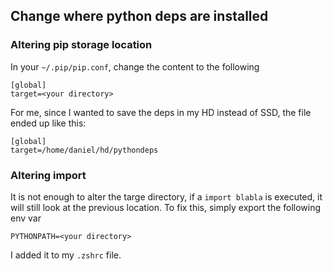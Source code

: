 ## Change where python deps are installed

### Altering pip storage location

In your `~/.pip/pip.conf`, change the content to the following


```
[global]
target=<your directory>
```

For me, since I wanted to save the deps in my HD instead of SSD, the file ended up like this:

```
[global]
target=/home/daniel/hd/pythondeps
```

### Altering import

It is not enough to alter the targe directory, if a `import blabla` is executed, it will still look at the previous location. To fix this, simply export the following env var

`PYTHONPATH=<your directory>`

I added it to my `.zshrc` file.


